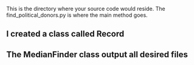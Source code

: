 This is the directory where your source code would reside.
The find_political_donors.py is where the main method goes.
## I created a class called Record
## The MedianFinder class output all desired files
